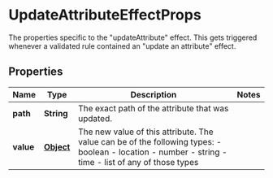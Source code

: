 

# UpdateAttributeEffectProps

The properties specific to the \"updateAttribute\" effect. This gets triggered whenever a validated rule contained an \"update an attribute\" effect.
## Properties

Name | Type | Description | Notes
------------ | ------------- | ------------- | -------------
**path** | **String** | The exact path of the attribute that was updated. | 
**value** | [**Object**](.md) | The new value of this attribute. The value can be of the following types: - boolean - location - number - string - time - list of any of those types  | 



